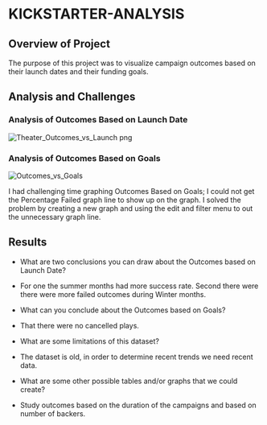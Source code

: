 # KICKSTARTER-ANALYSIS


## Overview of Project
The purpose of this project was to visualize campaign outcomes based on their launch dates and their funding goals.

## Analysis and Challenges

### Analysis of Outcomes Based on Launch Date
![Theater_Outcomes_vs_Launch png](https://user-images.githubusercontent.com/93439516/141724126-1df4c940-f112-4f6a-87a1-c1d147365cc6.png)

### Analysis of Outcomes Based on Goals
![Outcomes_vs_Goals](https://user-images.githubusercontent.com/93439516/141724051-39d4707b-e3e6-4db0-9e54-d444fcaaf961.png)  


I had challenging time graphing Outcomes Based on Goals; I could not get the Percentage Failed graph line to show up on the graph. I solved the problem by creating a new graph and using the edit and filter menu to out the unnecessary graph line. 

## Results


- What are two conclusions you can draw about the Outcomes based on Launch Date? 
* For one the summer months had more success rate. Second there were there were more failed outcomes during Winter months. 

- What can you conclude about the Outcomes based on Goals? 
* That there were no cancelled plays.  

- What are some limitations of this dataset?
* The dataset is old, in order to determine recent trends we need recent data. 

- What are some other possible tables and/or graphs that we could create?
* Study outcomes based on the duration of the campaigns and based on number of backers. 
